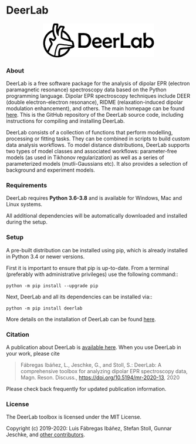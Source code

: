 # DeerLab

<p align="center">
<img src="./docsrc/source/_static/logo_dark.png" alt="DeerLab Logo" width="60%"></img>
</p>
</div>

### About
DeerLab is a free software package for the analysis of dipolar EPR (electron paramagnetic resonance) spectroscopy data based on the Python programming language. Dipolar EPR spectroscopy techniques include DEER (double electron-electron resonance), RIDME (relaxation-induced dipolar modulation enhancement), and others. The main homepage can be found [here](https://jeschkelab.github.io/DeerLab/index.html). This is the GitHub repository of the DeerLab source code, including instructions for compiling and installing DeerLab.

DeerLab consists of a collection of functions that perform modelling, processing or fitting tasks. They can be combined in scripts to build custom data analysis workflows. To model distance distributions, DeerLab supports two types of model classes and associated workflows: parameter-free models (as used in Tikhonov regularization) as well as a series of parameterized models (mutli-Gaussians etc). It also provides a selection of background and experiment models.

### Requirements

DeerLab requires **Python 3.6-3.8** and is available for Windows, Mac and Linux systems.

All additional dependencies will be automatically downloaded and installed during the setup.
 
### Setup

A pre-built distribution can be installed using pip, which is already installed in Python 3.4 or newer versions.

First it is important to ensure that pip is up-to-date. From a terminal (preferably with administrative privileges) use the following command::

    python -m pip install --upgrade pip

Next, DeerLab and all its dependencies can be installed via::

    python -m pip install deerlab

More details on the installation of DeerLab can be found [here](https://jeschkelab.github.io/DeerLab/installation.html).

### Citation

A publication about DeerLab is [available here](https://doi.org/10.5194/mr-2020-13). When you use DeerLab in your work, please cite 

> Fábregas Ibáñez, L., Jeschke, G., and Stoll, S.: DeerLab: A comprehensive toolbox for analyzing dipolar EPR spectroscopy data, Magn. Reson. Discuss., https://doi.org/10.5194/mr-2020-13, 2020

Please check back frequently for updated publication information.

### License

The DeerLab toolbox is licensed under the MIT License.

Copyright (c) 2019-2020: Luis Fábregas Ibáñez, Stefan Stoll, Gunnar Jeschke, and [other contributors](https://github.com/JeschkeLab/DeerLab/contributors).
